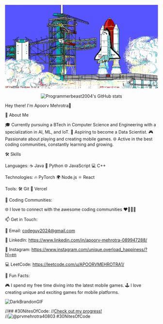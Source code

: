 <p align="center">
<img src="rocket.webp" alt="Banner"></a>
</p>


<p align="center">
  <img src="https://github-readme-stats.vercel.app/api?username=programmerbeast2004&show_icons=true&theme=radical" alt="Programmerbeast2004's GitHub stats">
</p>


Hey there! I'm Apoorv Mehrotra👋


🚀 About Me

🎓 Currently pursuing a BTech in Computer Science and Engineering with a specialization in AI, ML, and IoT.
🎯 Aspiring to become a Data Scientist.
🎮 Passionate about playing and creating mobile games.
🌐 Active in the best coding communities, constantly learning and growing.


🛠️ Skills

Languages:
☕ Java
🐍 Python
🌐 JavaScript
💻 C++

Technologies:
🔥 PyTorch
🌍 Node.js
⚛️ React

Tools:
🛠️ Git
🚀 Vercel


🌟 Coding Communities:

🌐 I love to connect with the awesome coding communities ❤️🧑🏻‍💻


📫 Get in Touch:

📧 Email: codeguy2024@gmail.com

💼 LinkedIn: https://www.linkedin.com/in/apoorv-mehrotra-089947288/

📸 Instagram: https://www.instagram.com/unique.overload_happiness/?hl=en

💻 LeetCode: https://leetcode.com/u/APOORVMEHROTRA1/


🎉 Fun Facts:

🎮 I spend my free time diving into the latest mobile games.
🕹️ I love creating unique and exciting games for mobile platforms.


![DarkBrandonGIF](https://github.com/programmerbeast2004/programmerbeast2004/assets/142567279/2d1c2855-c9b8-41ad-8e53-d2bec8fcd874)

//## #30NitesOfCode:
  //[Check out my progress!](https://www.codedex.io/@prvmehrotra40803/30-nites-of-code)  
  //![@prvmehrotra40803 #30NitesOfCode](https://www.codedex.io/api/petStatus?user=prvmehrotra40803)
